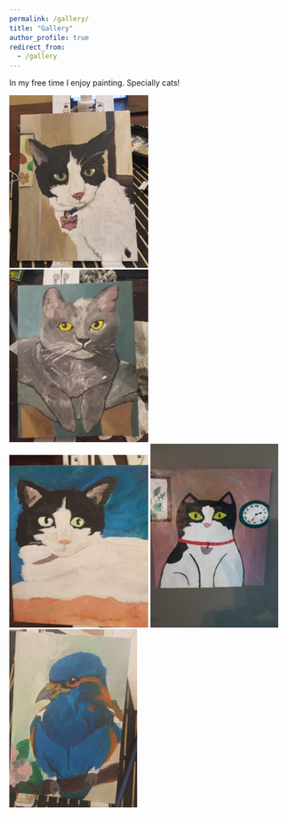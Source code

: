 ```yaml
---
permalink: /gallery/
title: "Gallery"
author_profile: true
redirect_from: 
  - /gallery
---
```


In my free time I enjoy painting. Specially cats!

<head>
  <style>
        div.container {
          display:inline-block;
        }
    
        p {
          text-align:center;
        }
  </style>
</head>
      
 <body>
   <div>
   <div class="container">
    <img src='/images/20240804_211636.jpg' width="250" height="310">
  </div>
  <div class="column">
    <img src='/images/20240406_211311.jpg' width="250" height="310">
  </div>
 <div class="container">
    <img src='/images/pic2.jpg' width="250" height="310">
  </div>
  <div class="container">
    <img src='/images/IMG-20241210-WA0000.jpeg' width="230" height="330">
  </div>
  <div class="container">
    <img src='/images/IMG-20240810-WA0002.jpeg' width="230" height="320">
  </div>
   </div>
 </body>
